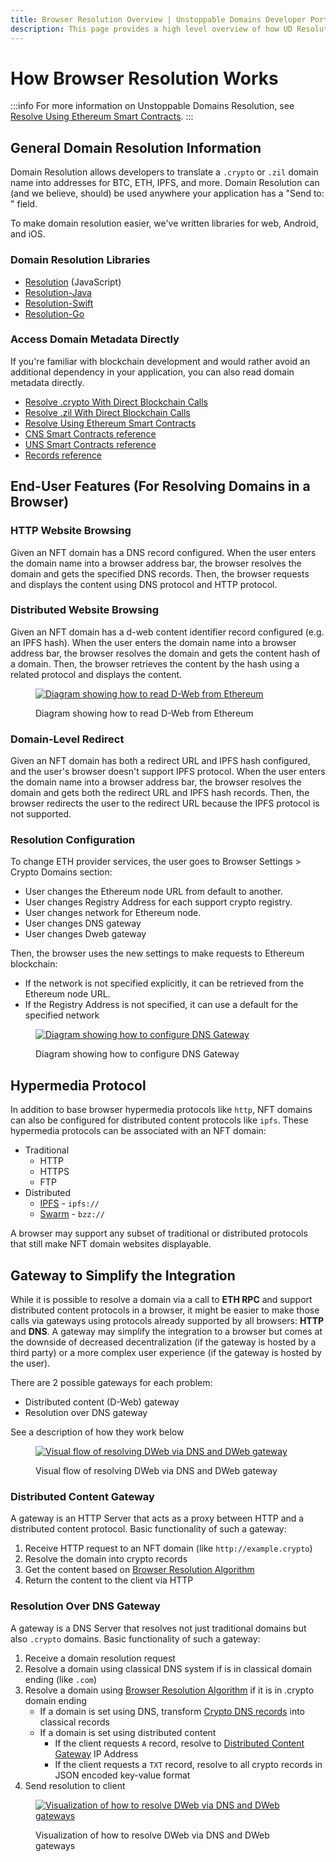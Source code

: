 ```yaml
---
title: Browser Resolution Overview | Unstoppable Domains Developer Portal
description: This page provides a high level overview of how UD Resolution works when resolving domains using a traditional HTTP Web Browser or a Dapp Browser.
---
```


# How Browser Resolution Works

:::info
For more information on Unstoppable Domains Resolution, see [Resolve Using Ethereum Smart Contracts](../direct-blockchain-calls/resolve-eth-smart-contracts.md).
:::

## General Domain Resolution Information

Domain Resolution allows developers to translate a `.crypto` or `.zil` domain name into addresses for BTC, ETH, IPFS, and more. Domain Resolution can (and we believe, should) be used anywhere your application has a "Send to: " field.

To make domain resolution easier, we've written libraries for web, Android, and iOS.

### Domain Resolution Libraries

- [Resolution](../resolution-libraries/resolution.md) (JavaScript)
- [Resolution-Java](../resolution-libraries/resolution-java.md)
- [Resolution-Swift](../resolution-libraries/resolution-swift.md)
- [Resolution-Go](../resolution-libraries/resolution-go.md)

### Access Domain Metadata Directly

If you're familiar with blockchain development and would rather avoid an additional dependency in your application, you can also read domain metadata directly.

- [Resolve .crypto With Direct Blockchain Calls](../direct-blockchain-calls/resolve-unstoppable-domain-names.md)
- [Resolve .zil With Direct Blockchain Calls](../direct-blockchain-calls/resolve-zil-without-libraries.md)
- [Resolve Using Ethereum Smart Contracts](../direct-blockchain-calls/resolve-eth-smart-contracts.md)
- [CNS Smart Contracts reference](../smart-contracts/cns-smart-contracts.md)
- [UNS Smart Contracts reference](../smart-contracts/uns-smart-contracts.md)
- [Records reference](../../getting-started/domain-registry-essentials/records-reference.md)

## End-User Features (For Resolving Domains in a Browser)

### HTTP Website Browsing

Given an NFT domain has a DNS record configured. When the user enters the domain name into a browser address bar, the browser resolves the domain and gets the specified DNS records. Then, the browser requests and displays the content using DNS protocol and HTTP protocol.

### Distributed Website Browsing

Given an NFT domain has a d-web content identifier record configured (e.g. an IPFS hash). When the user enters the domain name into a browser address bar, the browser resolves the domain and gets the content hash of a domain. Then, the browser retrieves the content by the hash using a related protocol and displays the content.

<figure>

[![Diagram showing how to read D-Web from Ethereum](/images/overview_read_dweb_website_from_ethereum_and_decentralized_network.png '#width=75%')](/images/overview_read_dweb_website_from_ethereum_and_decentralized_network.png)

<figcaption>Diagram showing how to read D-Web from Ethereum</figcaption>
</figure>

### Domain-Level Redirect

Given an NFT domain has both a redirect URL and IPFS hash configured, and the user's browser doesn't support IPFS protocol. When the user enters the domain name into a browser address bar, the browser resolves the domain and gets both the redirect URL and IPFS hash records. Then, the browser redirects the user to the redirect URL because the IPFS protocol is not supported.

### Resolution Configuration

To change ETH provider services, the user goes to Browser Settings > Crypto Domains section:

- User changes the Ethereum node URL from default to another.
- User changes Registry Address for each support crypto registry.
- User changes network for Ethereum node.
- User changes DNS gateway
- User changes Dweb gateway

Then, the browser uses the new settings to make requests to Ethereum blockchain:

- If the network is not specified explicitly, it can be retrieved from the Ethereum node URL.
- If the Registry Address is not specified, it can use a default for the specified network

<figure>

[![Diagram showing how to configure DNS Gateway](/images/configure_dns_gateway.png '#width=75%')](/images/configure_dns_gateway.png)

<figcaption>Diagram showing how to configure DNS Gateway</figcaption>
</figure>

## Hypermedia Protocol

In addition to base browser hypermedia protocols like `http`, NFT domains can also be configured for distributed content protocols like `ipfs`. These hypermedia protocols can be associated with an NFT domain:

- Traditional
  - HTTP
  - HTTPS
  - FTP
- Distributed
  - [IPFS](https://en.wikipedia.org/wiki/InterPlanetary_File_System) - `ipfs://`
  - [Swarm](https://docs.ethswarm.org/docs/) - `bzz://`

A browser may support any subset of traditional or distributed protocols that still make NFT domain websites displayable.

## Gateway to Simplify the Integration

While it is possible to resolve a domain via a call to **ETH RPC** and support distributed content protocols in a browser, it might be easier to make those calls via gateways using protocols already supported by all browsers: **HTTP** and **DNS**. A gateway may simplify the integration to a browser but comes at the downside of decreased decentralization (if the gateway is hosted by a third party) or a more complex user experience (if the gateway is hosted by the user).

There are 2 possible gateways for each problem:

- Distributed content (D-Web) gateway
- Resolution over DNS gateway

See a description of how they work below

<figure>

[![Visual flow of resolving DWeb via DNS and DWeb gateway](/images/overview_dweb_website_via_dns_dweb_gateways.png '#width=75%')](/images/overview_dweb_website_via_dns_dweb_gateways.png)

<figcaption>Visual flow of resolving DWeb via DNS and DWeb gateway</figcaption>
</figure>

### Distributed Content Gateway

A gateway is an HTTP Server that acts as a proxy between HTTP and a distributed content protocol. Basic functionality of such a gateway:

1. Receive HTTP request to an NFT domain (like `http://example.crypto`)
2. Resolve the domain into crypto records
3. Get the content based on [Browser Resolution Algorithm](../resolve-domains-browser/browser-resolution-algorithm.md)
4. Return the content to the client via HTTP

### Resolution Over DNS Gateway

A gateway is a DNS Server that resolves not just traditional domains but also `.crypto` domains. Basic functionality of such a gateway:

1. Receive a domain resolution request
2. Resolve a domain using classical DNS system if is in classical domain ending (like `.com`)
3. Resolve a domain using [Browser Resolution Algorithm](../resolve-domains-browser/browser-resolution-algorithm.md) if it is in .crypto domain ending
   - If a domain is set using DNS, transform [Crypto DNS records](../resolve-domains-browser/browser-resolution-algorithm.md#dns-records) into classical records
   - If a domain is set using distributed content
     - If the client requests `A` record, resolve to [Distributed Content Gateway](#distributed-content-gateway) IP Address
     - If the client requests a `TXT` record, resolve to all crypto records in JSON encoded key-value format
4. Send resolution to client

<figure>

[![Visualization of how to resolve DWeb via DNS and DWeb gateways](/images/resolve_dweb_website_via_dns_gateway_and_dweb_gateway.png '#width=75%')](/images/resolve_dweb_website_via_dns_gateway_and_dweb_gateway.png)

<figcaption>Visualization of how to resolve DWeb via DNS and DWeb gateways</figcaption>
</figure>
